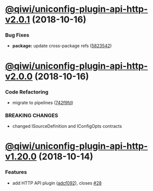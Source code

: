 # [@qiwi/uniconfig-plugin-api-http-v2.0.1](https://github.com/qiwi/uniconfig/compare/v2.0.0...v2.0.1) (2018-10-16)


### Bug Fixes

* **package:** update cross-package refs ([5823542](https://github.com/qiwi/uniconfig/commit/5823542))

# [@qiwi/uniconfig-plugin-api-http-v2.0.0](https://github.com/qiwi/uniconfig/compare/v1.21.0...v2.0.0) (2018-10-16)


### Code Refactoring

* migrate to pipelines ([742f9fd](https://github.com/qiwi/uniconfig/commit/742f9fd))


### BREAKING CHANGES

* changed ISourceDefinition and IConfigOpts contracts

# [@qiwi/uniconfig-plugin-api-http-v1.20.0](https://github.com/qiwi/uniconfig/compare/v1.19.0...v1.20.0) (2018-10-14)


### Features

* add HTTP API plugin ([adcf092](https://github.com/qiwi/uniconfig/commit/adcf092)), closes [#28](https://github.com/qiwi/uniconfig/issues/28)
